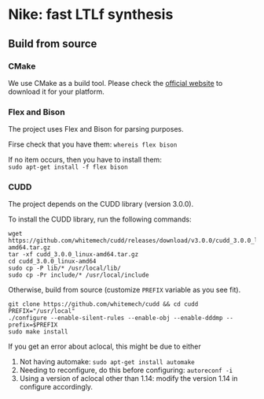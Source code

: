 # Nike: fast LTLf synthesis

## Build from source

### CMake
We use CMake as a build tool. Please
check the [official website](https://cmake.org/)
to download it for your platform.

### Flex and Bison
The project uses Flex and Bison for parsing purposes.

Firse check that you have them: `whereis flex bison`

If no item occurs, then you have to install them:  
```sudo apt-get install -f flex bison```

### CUDD

The project depends on the CUDD library (version 3.0.0).

To install the CUDD library, run the following commands:

```shell script
wget https://github.com/whitemech/cudd/releases/download/v3.0.0/cudd_3.0.0_linux-amd64.tar.gz
tar -xf cudd_3.0.0_linux-amd64.tar.gz
cd cudd_3.0.0_linux-amd64
sudo cp -P lib/* /usr/local/lib/
sudo cp -Pr include/* /usr/local/include
```

Otherwise, build from source (customize `PREFIX` variable as you see fit).
```
git clone https://github.com/whitemech/cudd && cd cudd
PREFIX="/usr/local"
./configure --enable-silent-rules --enable-obj --enable-dddmp --prefix=$PREFIX
sudo make install
```

If you get an error about aclocal, this might be due to either
1. Not having automake:
   ```sudo apt-get install automake```
2. Needing to reconfigure, do this before configuring:
   ```autoreconf -i```
3. Using a version of aclocal other than 1.14:
   modify the version 1.14 in configure accordingly.
